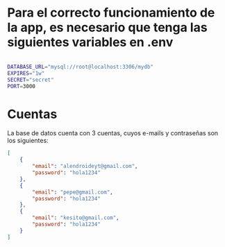 # Para el correcto funcionamiento de la app, es necesario que tenga las siguientes variables en .env
``` bash

DATABASE_URL="mysql://root@localhost:3306/mydb"
EXPIRES="1w"
SECRET="secret"
PORT=3000

```

# Cuentas
La base de datos cuenta con 3 cuentas, cuyos e-mails y contraseñas son los siguientes:
``` json
[
    {
        "email": "alendroideyt@gmail.com",
        "password": "hola1234"
    },
    {
        "email": "pepe@gmail.com",
        "password": "hola1234"
    },
    {
        "email": "kesito@gmail.com",
        "password": "hola1234"
    }
]

```